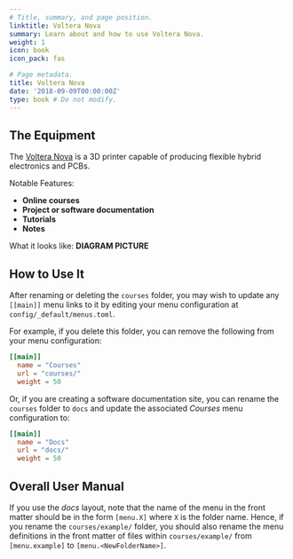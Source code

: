 ```yaml
---
# Title, summary, and page position.
linktitle: Voltera Nova
summary: Learn about and how to use Voltera Nova.
weight: 1
icon: book
icon_pack: fas

# Page metadata.
title: Voltera Nova
date: '2018-09-09T00:00:00Z'
type: book # Do not modify.
---
```


## The Equipment

The [Voltera Nova](https://www.voltera.io/nova) is a 3D printer capable of producing flexible hybrid electronics and PCBs.

Notable Features:
 
- **Online courses**
- **Project or software documentation**
- **Tutorials**
- **Notes**

What it looks like:
**DIAGRAM PICTURE**


## How to Use It

After renaming or deleting the `courses` folder, you may wish to update any `[[main]]` menu links to it by editing your menu configuration at `config/_default/menus.toml`.

For example, if you delete this folder, you can remove the following from your menu configuration:

```toml
[[main]]
  name = "Courses"
  url = "courses/"
  weight = 50
```

Or, if you are creating a software documentation site, you can rename the `courses` folder to `docs` and update the associated _Courses_ menu configuration to:

```toml
[[main]]
  name = "Docs"
  url = "docs/"
  weight = 50
```

## Overall User Manual
If you use the _docs_ layout, note that the name of the menu in the front matter should be in the form `[menu.X]` where `X` is the folder name. Hence, if you rename the `courses/example/` folder, you should also rename the menu definitions in the front matter of files within `courses/example/` from `[menu.example]` to `[menu.<NewFolderName>]`.
